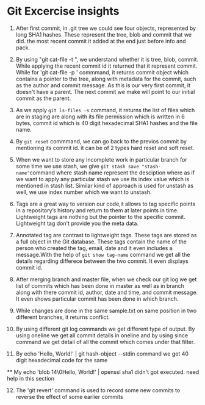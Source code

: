 # Git Excercise insights
1. After first commit, in .git tree we could see four objects, represented by long SHA1 hashes. These represent the tree, blob and commit that we did. the most recent commit it added at the end just before info and pack.

2. By using "git cat-file -t <commit id>", we understand whether it is tree, blob, commit. While applying the recent commit id it returned that it represent commit. While for 'git cat-file -p <commit-id>' commmand, it returns commit object which contains a pointer to the tree, along with metadata for the commit, such as the author and commit message. As this is our very first commit, it doesn't have a parent. The next commit we make will point to our initial commit as the parent.

3. As we apply `git ls-files -s` command, it returns the list of files which are in staging are along with its file permission which is written in 6 bytes, commit id which is 40 digit hexadecimal SHA1 hashes and the file name.

4. By `git reset` commmand, we can go back to the previos commit by mentioning its commit id. it can be of 2 types hard reset and soft reset.

5. When we want to store any incomplete work in particular branch for some time we use stash, we give `git stash save "stash-name"`command where stash name represent the desciption where as if we want to apply any particular stash we use its index value which is mentioned in stash list. Similar kind of approach is used for unstash as well, we use index number which we want to unstash.

6. Tags are a great way to version our code,it allows to tag specific points in a repository’s history and return to them at later points in time. Lightweight tags are nothing but the pointer to the specific commit. Lightweight tag don't provide you the meta data.   

7. Annotated tag are contrast to lightweight tags. These tags are stored as a full object in the Git database. These tags  contain the name of the person who created the tag, email, date and it even includes a message.With the help of  `git show tag-name` command we get all the details regarding differece between the two commit. It even displays commit id.

8. After merging branch and master file, when we check our git log we get list of commits which has been done in master as well as in branch along with there commit id, author, date and time, and commit message. It even shows particular commit has been done in which branch.

9. While changes are done in the same sample.txt on same position in two different branches, it returns conflict. 

10. By using different git log commands we get different type of output. By using oneline we get all commit details in oneline and by using since command we get detail of all the commit which comes under that filter.

11. By echo 'Hello, World!' | git hash-object --stdin command we get 40 digit hexadecimal code for the same

** My  echo 'blob 14\0Hello, World!' | openssl sha1 didn't got executed. need help in this section

12. The 'git revert' command is used to record some new commits to reverse the effect of some earlier commits 




